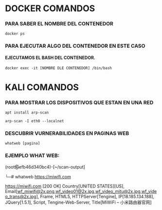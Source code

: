 # DOCKER COMANDOS

### PARA SABER EL NOMBRE DEL CONTENEDOR
`
docker ps
`

### PARA EJECUTAR ALGO DEL CONTENEDOR EN ESTE CASO
#### EJECUTAMOS EL BASH DEL CONTENEDOR.
`
docker exec -it [NOMBRE DLE CONTENEDOR] /bin/bash 
`

# KALI COMANDOS

### PARA MOSTRAR LOS DISPOSITIVOS QUE ESTAN EN UNA RED
`
apt install arp-scan
`

`
arp-scan -I eth0 --localnet
`

### DESCUBRIR VURNERABILIDADES EN PAGINAS WEB
`
whatweb [pagina]
`
### EJEMPLO WHAT WEB:
(root㉿efb46d340bc4)-[~/scan-output]

└─# whatweb https://miwifi.com

https://miwifi.com [200 OK] Country[UNITED STATES][US], Email[wf_miwifi@2x.png,wf_video01@2x.jpg,wf_video_mitu@2x.jpg,wf_video_trans@2x.jpg], Frame, HTML5, HTTPServer[Tengine], IP[18.185.134.188], JQuery[1.5.1], Script, Tengine-Web-Server, Title[MiWiFi – 小米路由器官网]

### 